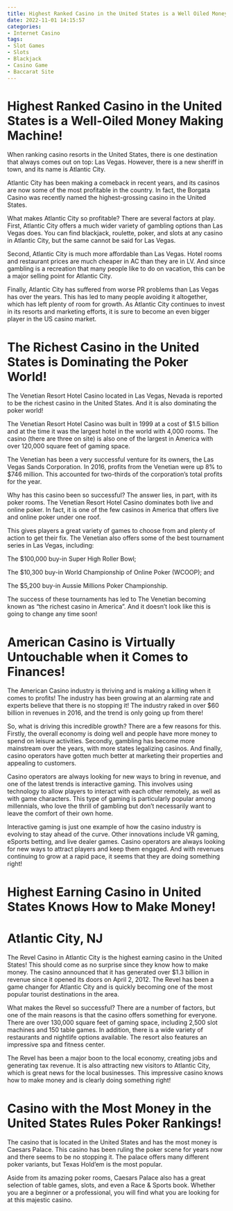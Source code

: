 ```yaml
---
title: Highest Ranked Casino in the United States is a Well Oiled Money Making Machine!
date: 2022-11-01 14:15:57
categories:
- Internet Casino
tags:
- Slot Games
- Slots
- Blackjack
- Casino Game
- Baccarat Site
---
```



#  Highest Ranked Casino in the United States is a Well-Oiled Money Making Machine!

When ranking casino resorts in the United States, there is one destination that always comes out on top: Las Vegas. However, there is a new sheriff in town, and its name is Atlantic City.

Atlantic City has been making a comeback in recent years, and its casinos are now some of the most profitable in the country. In fact, the Borgata Casino was recently named the highest-grossing casino in the United States.

What makes Atlantic City so profitable? There are several factors at play. First, Atlantic City offers a much wider variety of gambling options than Las Vegas does. You can find blackjack, roulette, poker, and slots at any casino in Atlantic City, but the same cannot be said for Las Vegas.

Second, Atlantic City is much more affordable than Las Vegas. Hotel rooms and restaurant prices are much cheaper in AC than they are in LV. And since gambling is a recreation that many people like to do on vacation, this can be a major selling point for Atlantic City.

Finally, Atlantic City has suffered from worse PR problems than Las Vegas has over the years. This has led to many people avoiding it altogether, which has left plenty of room for growth. As Atlantic City continues to invest in its resorts and marketing efforts, it is sure to become an even bigger player in the US casino market.

#  The Richest Casino in the United States is Dominating the Poker World!

The Venetian Resort Hotel Casino located in Las Vegas, Nevada is reported to be the richest casino in the United States. And it is also dominating the poker world!

The Venetian Resort Hotel Casino was built in 1999 at a cost of $1.5 billion and at the time it was the largest hotel in the world with 4,000 rooms. The casino (there are three on site) is also one of the largest in America with over 120,000 square feet of gaming space.

The Venetian has been a very successful venture for its owners, the Las Vegas Sands Corporation. In 2016, profits from the Venetian were up 8% to $746 million. This accounted for two-thirds of the corporation’s total profits for the year.

Why has this casino been so successful? The answer lies, in part, with its poker rooms. The Venetian Resort Hotel Casino dominates both live and online poker. In fact, it is one of the few casinos in America that offers live and online poker under one roof.

This gives players a great variety of games to choose from and plenty of action to get their fix. The Venetian also offers some of the best tournament series in Las Vegas, including:

The $100,000 buy-in Super High Roller Bowl;

The $10,300 buy-in World Championship of Online Poker (WCOOP); and

The $5,200 buy-in Aussie Millions Poker Championship.

The success of these tournaments has led to The Venetian becoming known as “the richest casino in America”. And it doesn’t look like this is going to change any time soon!

#  American Casino is Virtually Untouchable when it Comes to Finances!

The American Casino industry is thriving and is making a killing when it comes to profits! The industry has been growing at an alarming rate and experts believe that there is no stopping it! The industry raked in over $60 billion in revenues in 2016, and the trend is only going up from there!

So, what is driving this incredible growth? There are a few reasons for this. Firstly, the overall economy is doing well and people have more money to spend on leisure activities. Secondly, gambling has become more mainstream over the years, with more states legalizing casinos. And finally, casino operators have gotten much better at marketing their properties and appealing to customers.

Casino operators are always looking for new ways to bring in revenue, and one of the latest trends is interactive gaming. This involves using technology to allow players to interact with each other remotely, as well as with game characters. This type of gaming is particularly popular among millennials, who love the thrill of gambling but don’t necessarily want to leave the comfort of their own home.

Interactive gaming is just one example of how the casino industry is evolving to stay ahead of the curve. Other innovations include VR gaming, eSports betting, and live dealer games. Casino operators are always looking for new ways to attract players and keep them engaged. And with revenues continuing to grow at a rapid pace, it seems that they are doing something right!

#  Highest Earning Casino in United States Knows How to Make Money!

# Atlantic City, NJ

The Revel Casino in Atlantic City is the highest earning casino in the United States! This should come as no surprise since they know how to make money. The casino announced that it has generated over $1.3 billion in revenue since it opened its doors on April 2, 2012. The Revel has been a game changer for Atlantic City and is quickly becoming one of the most popular tourist destinations in the area.

What makes the Revel so successful? There are a number of factors, but one of the main reasons is that the casino offers something for everyone. There are over 130,000 square feet of gaming space, including 2,500 slot machines and 150 table games. In addition, there is a wide variety of restaurants and nightlife options available. The resort also features an impressive spa and fitness center.

The Revel has been a major boon to the local economy, creating jobs and generating tax revenue. It is also attracting new visitors to Atlantic City, which is great news for the local businesses. This impressive casino knows how to make money and is clearly doing something right!

#  Casino with the Most Money in the United States Rules Poker Rankings!

The casino that is located in the United States and has the most money is Caesars Palace. This casino has been ruling the poker scene for years now and there seems to be no stopping it. The palace offers many different poker variants, but Texas Hold’em is the most popular.

Aside from its amazing poker rooms, Caesars Palace also has a great selection of table games, slots, and even a Race & Sports book. Whether you are a beginner or a professional, you will find what you are looking for at this majestic casino.